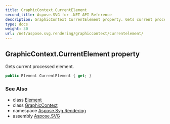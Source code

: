 ```yaml
---
title: GraphicContext.CurrentElement
second_title: Aspose.SVG for .NET API Reference
description: GraphicContext CurrentElement property. Gets current processed element
type: docs
weight: 30
url: /net/aspose.svg.rendering/graphiccontext/currentelement/
---
```

## GraphicContext.CurrentElement property

Gets current processed element.

```csharp
public Element CurrentElement { get; }
```

### See Also

* class [Element](../../../aspose.svg.dom/element/)
* class [GraphicContext](../)
* namespace [Aspose.Svg.Rendering](../../../aspose.svg.rendering/)
* assembly [Aspose.SVG](../../../)
